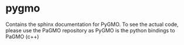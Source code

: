 pygmo
=====

Contains the sphinx documentation  for PyGMO. To see the actual code, please use the PaGMO repository as PyGMO is the python bindings to PaGMO (c++)
